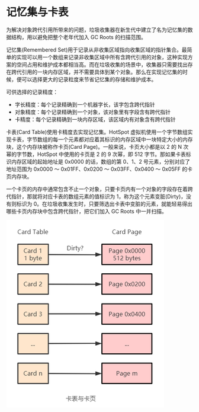 # 记忆集与卡表

为解决对象跨代引用所带来的问题，垃圾收集器在新生代中建立了名为记忆集的数据结构，用以避免把整个老年代加入 GC Roots 的扫描范围。

记忆集(Remembered Set)用于记录从非收集区域指向收集区域的指针集合。最简单的实现可以用一个数组来记录非收集区域中所有含跨代引用的对象，这种实现方案的空间占用和维护成本都相当高。而在垃圾收集的场景中，收集器只需要找出存在跨代引用的一块内存区域，并不需要具体到某个对象。那么在实现记忆集的时候，便可以选择更大的记录粒度来节省记忆集的存储和维护成本。

可供选择的记录精度：

- 字长精度：每个记录精确到一个机器字长，该字包含跨代指针
- 对象精度：每个记录精确到一个对象，该对象里有字段含有跨代指针
- 卡精度：每个记录精确到一块内存区域，该区域内有对象含有跨代指针

卡表(Card Table)使用卡精度去实现记忆集。HotSpot 虚拟机使用一个字节数组实现卡表，字节数组的每一个元素都对应着其标识的内存区域中一块特定大小的内存块，这个内存块被称作卡页(Card Page)。一般来说，卡页大小都是以 2 的 N 次幂的字节数，HotSpot 中使用的卡页是 2 的 9 次幂，即 512 字节。那如果卡表标识内存区域的起始地址是 0x0000 的话，数组的第 0、1、2 号元素，分别对应了地址范围为 0x0000 ～ 0x01FF、0x0200 ～ 0x03FF、0x0400 ～ 0x05FF 的卡页内存块。

一个卡页的内存中通常包含不止一个对象，只要卡页内有一个对象的字段存在着跨代指针，那就将对应卡表的数组元素的值标识为 1，称为这个元素变脏(Dirty)，没有则标识为 0。在垃圾收集发生时，只要筛选出卡表中变脏的元素，就能轻易得出哪些卡页内存块中包含跨代指针，把它们加入 GC Roots 中一并扫描。

![](../../img/cardtable.png)
